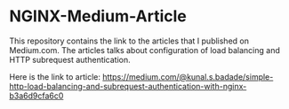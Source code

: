 # NGINX-Medium-Article
This repository contains the link to the articles that I published on Medium.com. The articles talks about configuration of load balancing and HTTP subrequest authentication.

Here is the link to article:
https://medium.com/@kunal.s.badade/simple-http-load-balancing-and-subrequest-authentication-with-nginx-b3a6d9cfa6c0
